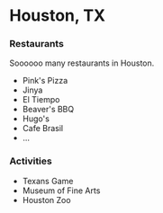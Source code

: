 # Houston, TX

### Restaurants
Soooooo many restaurants in Houston.

- Pink's Pizza
- Jinya
- El Tiempo
- Beaver's BBQ
- Hugo's
- Cafe Brasil
- ...

### Activities
- Texans Game
- Museum of Fine Arts
- Houston Zoo
